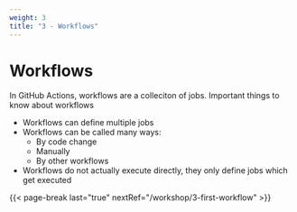 ```yaml
---
weight: 3
title: "3 - Workflows"
---
```


# Workflows

In GitHub Actions, workflows are a colleciton of jobs. Important things to know about workflows

* Workflows can define multiple jobs
* Workflows can be called many ways:
  * By code change
  * Manually
  * By other workflows
* Workflows do not actually execute directly, they only define jobs which get executed

{{< page-break last="true" nextRef="/workshop/3-first-workflow" >}}
